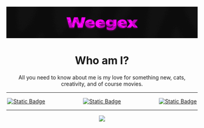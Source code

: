 ![Header](https://github.com/weegex/weegex/blob/main/header.jpg)

<h1 align="center">Who am I?</h1>
<p align="center">All you need to know about me is my love for something new, cats, creativity, and of course movies.</p>

---

<p style="display: flex; justify-content: center; gap: 100px;" align="center">
	<a href="https://t.me/weegex">
  	<img alt="Static Badge" src="https://img.shields.io/badge/Telegram-111111?style=for-the-badge&logo=telegram&logoColor=ffffff">
  </a>
	<a href="https://discordapp.com/users/697112703113625617">
  	<img alt="Static Badge" src="https://img.shields.io/badge/Discord-111111?style=for-the-badge&logo=Discord&logoColor=ffffff">
  </a>
  <a href="https://www.youtube.com/@weegex">
  	<img alt="Static Badge" src="https://img.shields.io/badge/YouTube-111111?style=for-the-badge&logo=YouTube&logoColor=ffffff">
  </a>
</p>

---

<p align="center"><img src="https://github-readme-stats.vercel.app/api?username=weegex&show_icons=true&hide=issues,prs&title_color=FFFFFF&text_color=FFFFFF&icon_color=FFFFFF&bg_color=00000000&hide_border=true&card_width=800&hide_title=true"></p>
